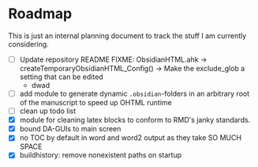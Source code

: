 # Roadmap

This is just an internal planning document to track the stuff I am currently considering.

- [ ] Update repository README
FIXME: ObsidianHTML.ahk -> createTemporaryObsidianHTML_Config() -> Make the exclude_glob a setting that can be edited
  - dwad
- [ ] add module to generate dynamic `.obsidian`-folders in an arbitrary root of the manuscript to speed up OHTML runtime
- [ ] clean up todo list
- [X] module for cleaning latex blocks to conform to RMD's janky standards.
- [x] bound DA-GUIs to main screen
- [x] no TOC by default in word and word2 output as they take SO MUCH SPACE
- [x] buildhistory: remove nonexistent paths on startup
